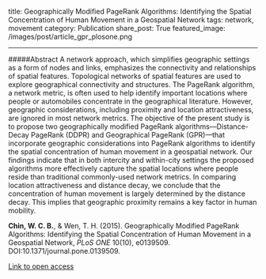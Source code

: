 title: Geographically Modified PageRank Algorithms: Identifying the Spatial Concentration of Human Movement in a Geospatial Network
tags: network, movement
category: Publication
share_post: True
featured_image: /images/post/article_gpr_plosone.png

---

#####Abstract
A network approach, which simplifies geographic settings as a form of nodes and links, emphasizes the connectivity and relationships of spatial features. Topological networks of spatial features are used to explore geographical connectivity and structures. The PageRank algorithm, a network metric, is often used to help identify important locations where people or automobiles concentrate in the geographical literature. However, geographic considerations, including proximity and location attractiveness, are ignored in most network metrics. The objective of the present study is to propose two geographically modified PageRank algorithms—Distance-Decay PageRank (DDPR) and Geographical PageRank (GPR)—that incorporate geographic considerations into PageRank algorithms to identify the spatial concentration of human movement in a geospatial network. Our findings indicate that in both intercity and within-city settings the proposed algorithms more effectively capture the spatial locations where people reside than traditional commonly-used network metrics. In comparing location attractiveness and distance decay, we conclude that the concentration of human movement is largely determined by the distance decay. This implies that geographic proximity remains a key factor in human mobility.

**Chin, W. C. B.**, & Wen, T. H. (2015). Geographically Modified PageRank Algorithms: Identifying the Spatial Concentration of Human Movement in a Geospatial Network, *PLoS ONE* 10(10), e0139509. DOI:10.1371/journal.pone.0139509.

<a href="http://journals.plos.org/plosone/article?id=10.1371/journal.pone.0139509" target="_blank">Link to open access</a>
